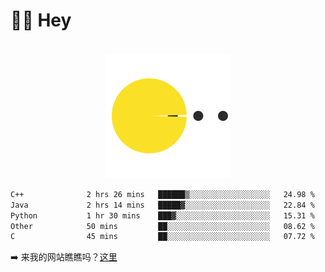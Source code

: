 
# 👋🏻 Hey
<div align="center">
	<br>
	<img src="https://raw.githubusercontent.com/Aniket965/Aniket965/master/pacman.svg?sanitize=true" width="200" height="200">
	<br>
</div>

<!--START_SECTION:waka-->

```txt
C++              2 hrs 26 mins   ██████▒░░░░░░░░░░░░░░░░░░   24.98 %
Java             2 hrs 14 mins   █████▓░░░░░░░░░░░░░░░░░░░   22.84 %
Python           1 hr 30 mins    ███▓░░░░░░░░░░░░░░░░░░░░░   15.31 %
Other            50 mins         ██░░░░░░░░░░░░░░░░░░░░░░░   08.62 %
C                45 mins         ██░░░░░░░░░░░░░░░░░░░░░░░   07.72 %
```

<!--END_SECTION:waka-->

 ➡️  来我的网站瞧瞧吗？[这里](https://www.shaolongfei.com)
